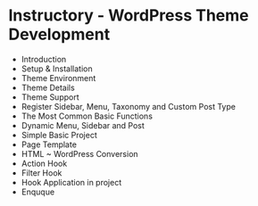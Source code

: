 # Instructory - WordPress Theme Development 
 - Introduction
 - Setup & Installation
 - Theme Environment
 - Theme Details
 - Theme Support
 - Register Sidebar, Menu, Taxonomy and Custom Post Type
 - The Most Common Basic Functions
 - Dynamic Menu, Sidebar and Post
 - Simple Basic Project
 - Page Template
 - HTML ~ WordPress Conversion
 - Action Hook
 - Filter Hook
 - Hook Application in project
 - Enquque
